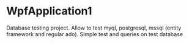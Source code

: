 # WpfApplication1
Database testing project.
Allow to test myql, postgresql, mssql (entity framework and regular ado).
Simple test and queries on test database
